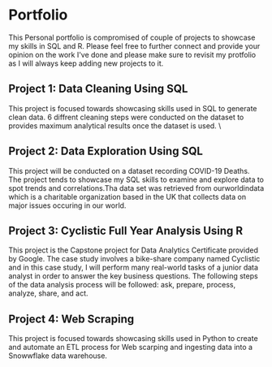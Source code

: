 # Portfolio
This Personal portfolio is compromised of couple of projects to showcase my skills in SQL and R. Please feel free to further connect and provide your opinion on the work I've done and please make sure to revisit my protfolio as I will always keep adding new projects to it. 

## Project 1:  Data Cleaning Using SQL
This project is focused towards showcasing skills used in SQL to generate clean data. 6 diffrent cleaning steps were conducted on the dataset to provides maximum analytical results once the dataset is used. \

## Project 2: Data Exploration Using SQL
This project will be conducted on a dataset recording COVID-19 Deaths. The project tends to showcase my SQL skills to examine and explore data to spot trends and correlations.Tha data set was retrieved from ourworldindata which is a charitable organization based in the UK that collects data on major issues occuring in our world.

## Project 3:  Cyclistic Full Year Analysis Using R
This project is the Capstone project for Data Analytics Certificate provided by Google. The case study involves a bike-share company named Cyclistic and in this case study, I will perform many real-world tasks of a junior data analyst in order to answer the key business questions. The following steps of the data analysis process will be followed: ask, prepare, process, analyze, share, and act.

## Project 4:  Web Scraping
This project is focused towards showcasing skills used in Python to create and automate an ETL process for Web scarping and ingesting data into a Snowwflake data warehouse. 
